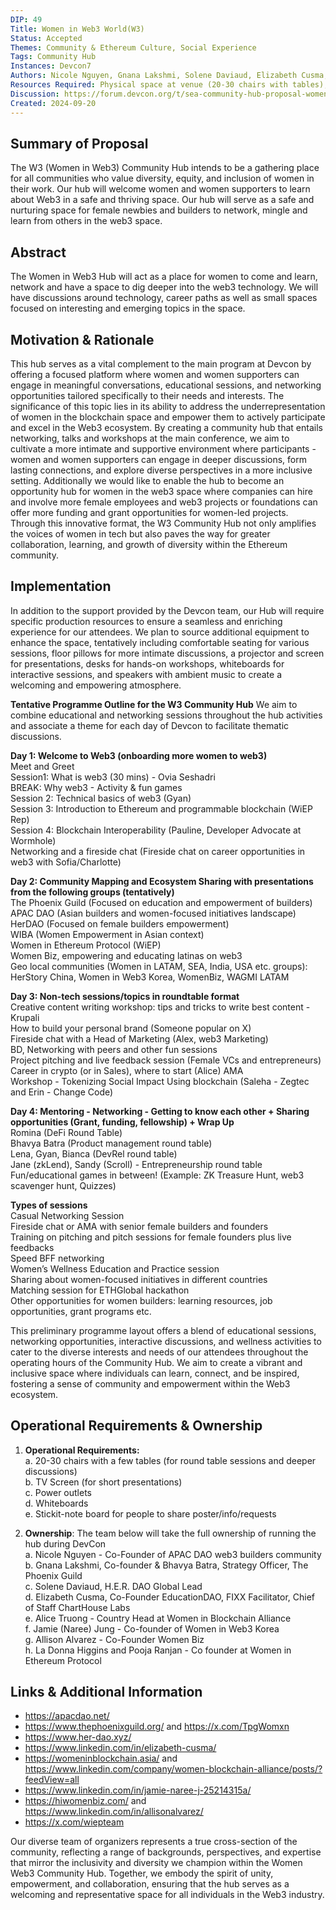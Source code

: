 ```yaml
---
DIP: 49
Title: Women in Web3 World(W3)
Status: Accepted
Themes: Community & Ethereum Culture, Social Experience
Tags: Community Hub
Instances: Devcon7 
Authors: Nicole Nguyen, Gnana Lakshmi, Solene Daviaud, Elizabeth Cusma, Alice Truong, Jamie (Naree) Jung, Allison Alvarez, La Donna Higgins and Pooja Ranjan
Resources Required: Physical space at venue (20-30 chairs with tables),Power outlets, Whiteboards,TV-Screen
Discussion: https://forum.devcon.org/t/sea-community-hub-proposal-women-in-web3-world-w3/3781
Created: 2024-09-20
---
```


## Summary of Proposal
The W3 (Women in Web3) Community Hub intends to be a gathering place for all communities who value diversity, equity, and inclusion of women in their work. Our hub will welcome women and women supporters to learn about Web3 in a safe and thriving space. Our hub will serve as a safe and nurturing space for female newbies and builders to network, mingle and learn from others in the web3 space.

## Abstract
The Women in Web3 Hub will act as a place for women to come and learn, network and have a space to dig deeper into the web3 technology. We will have discussions around technology, career paths as well as small spaces focused on interesting and emerging topics in the space. 

## Motivation & Rationale
This hub serves as a vital complement to the main program at Devcon by offering a focused platform where women and women supporters can engage in meaningful conversations, educational sessions, and networking opportunities tailored specifically to their needs and interests.
The significance of this topic lies in its ability to address the underrepresentation of women in the blockchain space and empower them to actively participate and excel in the Web3 ecosystem. By creating a community hub that entails networking, talks and workshops at the main conference, we aim to cultivate a more intimate and supportive environment where participants - women and women supporters can engage in deeper discussions, form lasting connections, and explore diverse perspectives in a more inclusive setting. Additionally we would like to enable the hub to become an opportunity hub for women in the web3 space where companies can hire and involve more female employees and web3 projects or foundations can offer more funding and grant opportunities for women-led projects.
Through this innovative format, the W3 Community Hub not only amplifies the voices of women in tech but also paves the way for greater collaboration, learning, and growth of diversity within the Ethereum community.

## Implementation
In addition to the support provided by the Devcon team, our Hub will require specific production resources to ensure a seamless and enriching experience for our attendees. We plan to source additional equipment to enhance the space, tentatively including comfortable seating for various sessions, floor pillows for more intimate discussions, a projector and screen for presentations, desks for hands-on workshops, whiteboards for interactive sessions, and speakers with ambient music to create a welcoming and empowering atmosphere.

**Tentative Programme Outline for the W3 Community Hub**
We aim to combine educational and networking sessions throughout the hub activities and associate a theme for each day of Devcon to facilitate thematic discussions.

**Day 1: Welcome to Web3 (onboarding more women to web3)** </br>
Meet and Greet </br>
Session1: What is web3 (30 mins) - Ovia Seshadri </br>
BREAK: Why web3 - Activity & fun games </br>
Session 2: Technical basics of web3 (Gyan) </br>
Session 3: Introduction to Ethereum and programmable blockchain (WiEP Rep) </br>
Session 4: Blockchain Interoperability (Pauline, Developer Advocate at Wormhole) </br>
Networking and a fireside chat (Fireside chat on career opportunities in web3 with Sofia/Charlotte) </br>

**Day 2: Community Mapping and Ecosystem Sharing with presentations from the following groups (tentatively)** </br>
The Phoenix Guild (Focused on education and empowerment of builders) </br>
APAC DAO (Asian builders and women-focused initiatives landscape) </br>
HerDAO (Focused on female builders empowerment) </br>
WIBA (Women Empowerment in Asian context) </br>
Women in Ethereum Protocol (WiEP) </br>
Women Biz, empowering and educating latinas on web3 </br>
Geo local communities (Women in LATAM, SEA, India, USA etc. groups): HerStory China, Women in Web3 Korea, WomenBiz, WAGMI LATAM </br>

**Day 3: Non-tech sessions/topics in roundtable format** </br>
Creative content writing workshop: tips and tricks to write best content - Krupali </br>
How to build your personal brand (Someone popular on X) </br>
Fireside chat with a Head of Marketing (Alex, web3 Marketing) </br>
BD, Networking with peers and other fun sessions </br>
Project pitching and live feedback session (Female VCs and entrepreneurs) </br>
Career in crypto (or in Sales), where to start (Alice) AMA </br>
Workshop - Tokenizing Social Impact Using blockchain (Saleha - Zegtec and Erin - Change Code) </br>

**Day 4: Mentoring - Networking - Getting to know each other + Sharing opportunities (Grant, funding, fellowship) + Wrap Up** </br>
Romina (DeFi Round Table) </br>
Bhavya Batra (Product management round table) </br>
Lena, Gyan, Bianca (DevRel round table) </br>
Jane (zkLend), Sandy (Scroll) - Entrepreneurship round table </br>
Fun/educational games in between! (Example: ZK Treasure Hunt, web3 scavenger hunt, Quizzes) </br>

**Types of sessions** </br>
Casual Networking Session </br>
Fireside chat or AMA with senior female builders and founders </br>
Training on pitching and pitch sessions for female founders plus live feedbacks </br>
Speed BFF networking </br>
Women’s Wellness Education and Practice session </br>
Sharing about women-focused initiatives in different countries </br>
Matching session for ETHGlobal hackathon </br>
Other opportunities for women builders: learning resources, job opportunities, grant programs etc. </br>

This preliminary programme layout offers a blend of educational sessions, networking opportunities, interactive discussions, and wellness activities to cater to the diverse interests and needs of our attendees throughout the operating hours of the Community Hub. We aim to create a vibrant and inclusive space where individuals can learn, connect, and be inspired, fostering a sense of community and empowerment within the Web3 ecosystem.


## Operational Requirements & Ownership
1. **Operational Requirements:** </br>
   a. 20-30 chairs with a few tables (for round table sessions and deeper discussions) </br>
   b. TV Screen (for short presentations) </br>
   c. Power outlets </br>
   d. Whiteboards </br>
   e. Stickit-note board for people to share poster/info/requests </br>

2. **Ownership**: The team below will take the full ownership of running the hub during DevCon </br>
   a. Nicole Nguyen - Co-Founder of APAC DAO web3 builders community </br>
   b. Gnana Lakshmi, Co-founder & Bhavya Batra, Strategy Officer, The Phoenix Guild </br>
   c. Solene Daviaud, H.E.R. DAO Global Lead </br>
   d. Elizabeth Cusma, Co-Founder EducationDAO, FIXX Facilitator, Chief of Staff ChartHouse Labs </br>
   e. Alice Truong - Country Head at Women in Blockchain Alliance </br>
   f. Jamie (Naree) Jung - Co-founder of Women in Web3 Korea </br>
   g. Allison Alvarez - Co-Founder Women Biz </br>
   h. La Donna Higgins and Pooja Ranjan - Co founder at Women in Ethereum Protocol </br>

## Links & Additional Information
- https://apacdao.net/ </br>
- https://www.thephoenixguild.org/ and https://x.com/TpgWomxn </br>
- https://www.her-dao.xyz/ </br>
- https://www.linkedin.com/in/elizabeth-cusma/ </br>
- https://womeninblockchain.asia/ and https://www.linkedin.com/company/women-blockchain-alliance/posts/?feedView=all </br>
- https://www.linkedin.com/in/jamie-naree-j-25214315a/ </br>
- https://hiwomenbiz.com/ and https://www.linkedin.com/in/allisonalvarez/ </br>
- https://x.com/wiepteam </br>

Our diverse team of organizers represents a true cross-section of the community, reflecting a range of backgrounds, perspectives, and expertise that mirror the inclusivity and diversity we champion within the Women Web3 Community Hub. Together, we embody the spirit of unity, empowerment, and collaboration, ensuring that the hub serves as a welcoming and representative space for all individuals in the Web3 industry.
